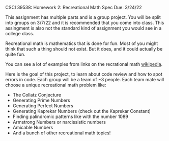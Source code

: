 CSCI 39538: Homework 2: Recreational Math Spec        Due: 3/24/22

This assignment has multiple parts and is a group project. You will be split into groups on 3/7/22 and it is recommended that you come into class. This assingment is also not the standard kind of assignment you would see in a college class.

Recreational math is mathematics that is done for fun. Most of you might think that such a thing should not exist. But it does, and it could actually be quite fun.

You can see a lot of examples from links on the recrational math [wikipedia](https://en.wikipedia.org/wiki/Recreational_mathematics).

Here is the goal of this project, to learn about code review and how to spot errors in code. Each group will be a team of ~3 people. Each team mate will choose a unique recreational math problem like:

<ul>
    <li>The Collatz Conjecture</li>
    <li>Generating Prime Numbers</li>
    <li>Generating Perfect Numbers</li>
    <li>Generating Kaprekar Numbers (check out the Kaprekar Constant)</li>
    <li>Finding palindromic patterns like with the number 1089</li>
    <li>Armstrong Numbers or narcissistic numbers</li>
    <li>Amicable Numbers</li>
    <li>And a bunch of other recreational math topics!</li>
</ul>